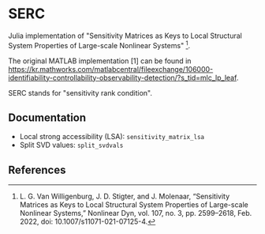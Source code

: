 # SERC
Julia implementation of
"Sensitivity Matrices as Keys to Local Structural System Properties of Large-scale Nonlinear Systems" [^1].

The original MATLAB implementation [1] can be found in
https://kr.mathworks.com/matlabcentral/fileexchange/106000-identifiability-controllability-observability-detection/?s_tid=mlc_lp_leaf.

SERC stands for "sensitivity rank condition".


## Documentation
- Local strong accessibility (LSA): `sensitivity_matrix_lsa`
- Split SVD values: `split_svdvals`


## References
[^1]: L. G. Van Willigenburg, J. D. Stigter, and J. Molenaar, “Sensitivity Matrices as Keys to Local Structural System Properties of Large-scale Nonlinear Systems,” Nonlinear Dyn, vol. 107, no. 3, pp. 2599–2618, Feb. 2022, doi: 10.1007/s11071-021-07125-4.
